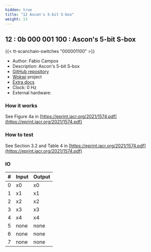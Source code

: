 ```yaml
---
hidden: true
title: "12 Ascon's 5-bit S-box"
weight: 13
---
```


## 12 : 0b 000 001 100 : Ascon's 5-bit S-box

{{< tt-scanchain-switches "000001100" >}}

* Author: Fabio Campos
* Description: Ascon's 5-bit S-box
* [GitHub repository](https://github.com/sopmacF/tt03-ascon-sbox)
* [Wokwi](https://wokwi.com/projects/359360834113498113) project
* [Extra docs]()
* Clock: 0 Hz
* External hardware: 



### How it works

See Figure 4a in [https://eprint.iacr.org/2021/1574.pdf](https://eprint.iacr.org/2021/1574.pdf)


### How to test

See Section 3.2 and Table 4 in [https://eprint.iacr.org/2021/1574.pdf](https://eprint.iacr.org/2021/1574.pdf)


### IO

| # | Input        | Output       |
|---|--------------|--------------|
| 0 | x0  | x0 |
| 1 | x1  | x1 |
| 2 | x2  | x2 |
| 3 | x3  | x3 |
| 4 | x4  | x4 |
| 5 | none  | none |
| 6 | none  | none |
| 7 | none  | none |
